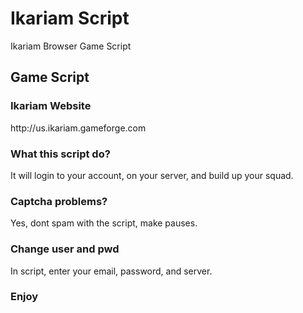 # Ikariam Script
Ikariam Browser Game Script

<h2>Game Script</h2>

<h3>Ikariam Website</h3> 
http://us.ikariam.gameforge.com
<h3>What this script do?</h3>
It will login to your account, on your server, and build up your squad.
<h3>Captcha problems?</h3>
Yes, dont spam with the script, make pauses.
<h3>Change user and pwd</h3>
In script, enter your email, password, and server.
<h3>Enjoy</h3>
